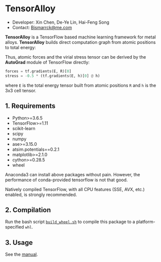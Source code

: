 # TensorAlloy

* Developer: Xin Chen, De-Ye Lin, Hai-Feng Song
* Contact: Bismarrck@me.com

**TensorAlloy** is a TensorFlow based machine learning framework for metal 
alloys. **TensorAlloy** builds direct computation graph from atomic positions 
to total energy:

Thus, atomic forces and the virial stress tensor can be derived by the 
**AutoGrad** module of TensorFlow directly:

```python
forces = tf.gradients(E, R)[0]
stress = -0.5 * (tf.gradients(E, h)[0] @ h)
```

where `E` is the total energy tensor built from atomic positions `R` and `h` is 
the 3x3 cell tensor.

## 1. Requirements

* Python>=3.6.5
* TensorFlow>=1.11
* scikit-learn
* scipy
* numpy
* ase>=3.15.0
* atsim.potentials==0.2.1
* matplotlib>=2.1.0
* cython>=0.28.5
* wheel

Anaconda3 can install above packages without pain. However, the performance
of conda-provided tensorflow is not that good. 

Natively compiled TensorFlow, with all CPU features (SSE, AVX, etc.) enabled, 
is strongly recommended. 

## 2. Compilation

Run the bash script [`build_wheel.sh`](./build_wheel.sh) to compile this package 
to a platform-specified `whl`.

## 3. Usage

See the [manual](doc/Manual.md).
